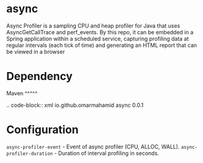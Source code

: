 # async

Async Profiler is a sampling CPU and heap profiler for Java that uses AsyncGetCallTrace and perf_events.
By this repo, it can be embedded in a Spring application within a scheduled service, capturing profiling data at regular intervals (each tick of time) and generating an HTML report that can be viewed in a browser


# Dependency

Maven
^^^^^

.. code-block:: xml
	<dependency>
		<groupId>io.github.omarmahamid</groupId>
		<artifactId>async</artifactId>
		<version>0.0.1</version>
  	</dependency>


# Configuration

`async-profiler-event` - Event of async profiler (CPU, ALLOC, WALL).
`async-profiler-duration` - Duration of interval profiling in seconds.


